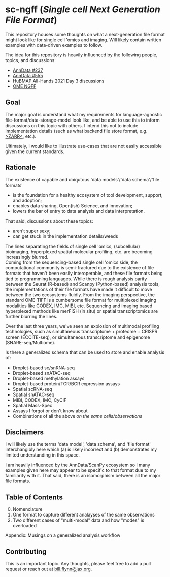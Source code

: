 # sc-ngff (*Single cell Next Generation File Format*)

This repository houses some thoughts on what a next-generation file format might look like for single cell 'omics and imaging.  Will likely contain written examples with data-driven examples to follow.

The idea for this repository is heavily influenced by the following people, topics, and discussions:
- [AnnData #237](https://github.com/theislab/anndata/issues/237)
- [AnnData #555](https://github.com/theislab/anndata/issues/555)
- HuBMAP All-Hands 2021 Day 3 discussions
- [OME NGFF](https://github.com/ome/ngff)

## Goal

The major goal is understand what my requirements for language-agnostic file-format/data-storage-model look like, and be able to use this to inform discussions on this topic with others.  I intend this not to include implementation details (such as what backend file store format, e.g. [>ZARR<](https://zarr.readthedocs.io/en/stable/), etc.).

Ultimately, I would like to illustrate use-cases that are not easily accessible given the current standards.

## Rationale

The existence of capable and ubiqutous 'data models'/'data schema'/'file formats' 
- is the foundation for a healthy ecosystem of tool development, support, and adoption; 
- enables data sharing, Open(ish) Science, and innovation;
- lowers the bar of entry to data analysis and data interpretation.

That said, discussions about these topics:
- aren't super sexy;
- can get stuck in the implementation details/weeds

The lines separating the fields of single cell 'omics, (subcellular) bioimaging, hyperplexed spatial molecular profiling, etc. are becoming increasingly blurred.  
Coming from the sequencing-based single cell 'omics side, the computational community is semi-fractured due to the existence of file formats that haven't been easily interoperable, and these file formats being tied to programming languages.  While there is rough analysis parity between the Seurat (R-based) and Scanpy (Python-based) analysis tools, the implementations of their file formats have made it difficult to move between the two ecosystems fluidly.  From the imaging perspective, the standard OME-TIFF is a cumbersome file format for multiplexed imaging modalities like CODEX, IMC, MIBI, etc.  Sequencing and imaging based hyperplexed methods like merFISH (in situ) or spatial transcriptomics are further blurring the lines.  

Over the last three years, we've seen an explosion of multimodal profiling technologies, such as simultaneous transcriptome + proteome + CRISPR screen (ECCITE-seq), or simultaneous transcriptome and epigenome (SNARE-seq/Multiome).

Is there a generalized schema that can be used to store and enable analysis of:
- Droplet-based sc/snRNA-seq
- Droplet-based snATAC-seq
- Droplet-based methylation assays
- Droplet-based protein/TCR/BCR expression assays
- Spatial scRNA-seq
- Spatial snATAC-seq
- MIBI, CODEX, IMC, CyCIF
- Spatial Mass-Spec
- Assays I forgot or don't know about
- Combinations of all the above _on the same cells/observations_


## Disclaimers

I will likely use the terms 'data model', 'data schema', and 'file format' interchangibly here which (a) is likely incorrect and (b) demonstrates my limited understanding in this space.

I am heavily influenced by the AnnData/ScanPy ecosystem so I many examples given here may appear to be specific to that format due to my familiarity with it.  That said, there is an isomorphism between all the major file formats.

## Table of Contents

0. Nomenclature
1. One format to capture different analayses of the same observations
2. Two different cases of "multi-modal" data and how "modes" is overloaded

Appendix: Musings on a generalized analysis workflow


## Contributing

This is an important topic. Any thoughts, please feel free to add a pull request or reach out at [bill.flynn@jax.org](mailto:bill.flynn@jax.org).
